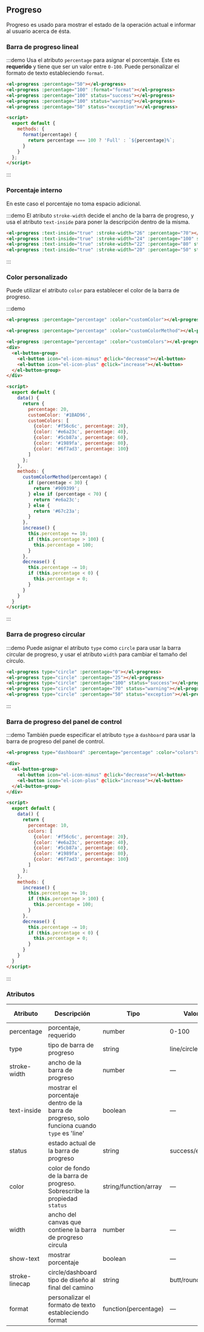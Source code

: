 ## Progreso
Progreso es usado para mostrar el estado de la operación actual e informar al usuario acerca de ésta.

### Barra de progreso lineal

:::demo Usa el atributo `percentage` para asignar el porcentaje. Este es **requerido** y tiene que ser un valor entre `0-100`. Puede personalizar el formato de texto estableciendo `format`.

```html
<el-progress :percentage="50"></el-progress>
<el-progress :percentage="100" :format="format"></el-progress>
<el-progress :percentage="100" status="success"></el-progress>
<el-progress :percentage="100" status="warning"></el-progress>
<el-progress :percentage="50" status="exception"></el-progress>

<script>
  export default {
    methods: {
      format(percentage) {
        return percentage === 100 ? 'Full' : `${percentage}%`;
      }
    }
  };
</script>
```
:::

### Porcentaje interno
En este caso el porcentaje no toma espacio adicional.

:::demo El atributo `stroke-width` decide el ancho de la barra de progreso, y usa el atributo `text-inside` para poner la descripción dentro de la misma.
```html
<el-progress :text-inside="true" :stroke-width="26" :percentage="70"></el-progress>
<el-progress :text-inside="true" :stroke-width="24" :percentage="100" status="success"></el-progress>
<el-progress :text-inside="true" :stroke-width="22" :percentage="80" status="warning"></el-progress>
<el-progress :text-inside="true" :stroke-width="20" :percentage="50" status="exception"></el-progress>
```
:::

### Color personalizado

Puede utilizar el atributo `color` para establecer el color de la barra de progreso.

:::demo

```html
<el-progress :percentage="percentage" :color="customColor"></el-progress>

<el-progress :percentage="percentage" :color="customColorMethod"></el-progress>

<el-progress :percentage="percentage" :color="customColors"></el-progress>
<div>
  <el-button-group>
    <el-button icon="el-icon-minus" @click="decrease"></el-button>
    <el-button icon="el-icon-plus" @click="increase"></el-button>
  </el-button-group>
</div>

<script>
  export default {
    data() {
      return {
        percentage: 20,
        customColor: '#1BAD96',
        customColors: [
          {color: '#f56c6c', percentage: 20},
          {color: '#e6a23c', percentage: 40},
          {color: '#5cb87a', percentage: 60},
          {color: '#1989fa', percentage: 80},
          {color: '#6f7ad3', percentage: 100}
        ]
      };
    },
    methods: {
      customColorMethod(percentage) {
        if (percentage < 30) {
          return '#909399';
        } else if (percentage < 70) {
          return '#e6a23c';
        } else {
          return '#67c23a';
        }
      },
      increase() {
        this.percentage += 10;
        if (this.percentage > 100) {
          this.percentage = 100;
        }
      },
      decrease() {
        this.percentage -= 10;
        if (this.percentage < 0) {
          this.percentage = 0;
        }
      }
    }
  }
</script>
```
:::

### Barra de progreso circular

:::demo Puede asignar el atributo `type` como `circle` para usar la barra circular de progreso, y usar el atributo `width` para cambiar el tamaño del círculo.
```html
<el-progress type="circle" :percentage="0"></el-progress>
<el-progress type="circle" :percentage="25"></el-progress>
<el-progress type="circle" :percentage="100" status="success"></el-progress>
<el-progress type="circle" :percentage="70" status="warning"></el-progress>
<el-progress type="circle" :percentage="50" status="exception"></el-progress>
```
:::

### Barra de progreso del panel de control

:::demo También puede especificar el atributo `type` a `dashboard` para usar la barra de progreso del panel de control.

```html
<el-progress type="dashboard" :percentage="percentage" :color="colors"></el-progress>

<div>
  <el-button-group>
    <el-button icon="el-icon-minus" @click="decrease"></el-button>
    <el-button icon="el-icon-plus" @click="increase"></el-button>
  </el-button-group>
</div>

<script>
  export default {
    data() {
      return {
        percentage: 10,
        colors: [
          {color: '#f56c6c', percentage: 20},
          {color: '#e6a23c', percentage: 40},
          {color: '#5cb87a', percentage: 60},
          {color: '#1989fa', percentage: 80},
          {color: '#6f7ad3', percentage: 100}
        ]
      };
    },
    methods: {
      increase() {
        this.percentage += 10;
        if (this.percentage > 100) {
          this.percentage = 100;
        }
      },
      decrease() {
        this.percentage -= 10;
        if (this.percentage < 0) {
          this.percentage = 0;
        }
      }
    }
  }
</script>
```
:::

### Atributos
| Atributo     | Descripción                              | Tipo    | Valores aceptado  | Por defecto |
| ------------ | ---------------------------------------- | ------- | ----------------- | ----------- |
| percentage   | porcentaje, requerido                    | number  | 0-100             | 0           |
| type         | tipo de barra de progreso                | string  | line/circle/dashboard  | line   |
| stroke-width | ancho de la barra de progreso            | number  | —                 | 6           |
| text-inside  | mostrar el porcentaje dentro de la barra de progreso, solo funciona cuando `type` es 'line' | boolean | —                 | false       |
| status       | estado actual de la barra de progreso    | string  | success/exception/warning | —   |
| color        | color de fondo de la barra de progreso. Sobrescribe la propiedad `status` | string/function/array | — | '' |
| width        | ancho del canvas que contiene la barra de progreso circula | number  | —                 | 126         |
| show-text    | mostrar porcentaje                       | boolean | —                 | true        |
| stroke-linecap  | circle/dashboard tipo de diseño al final del camino | string | butt/round/square | round |
| format  | personalizar el formato de texto estableciendo format  | function(percentage) | — | — |